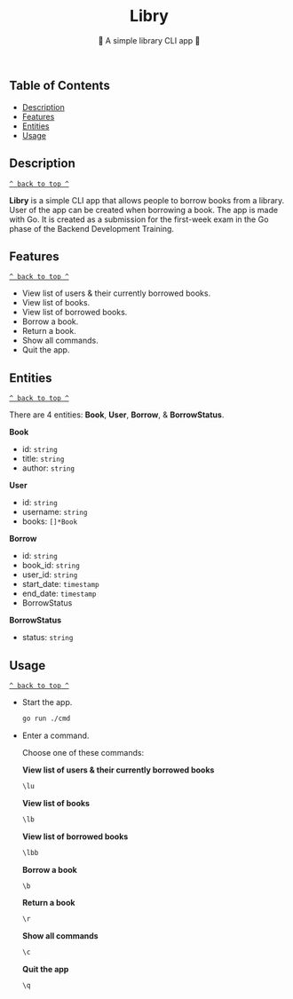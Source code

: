 <div align="center">
  <br>
  <h1>Libry</h1>
  <p>📖 A simple library CLI app 📖</p>
  <br>
</div>

## Table of Contents

- [Description](#description)
- [Features](#features)
- [Entities](#entities)
- [Usage](#usage)

## Description

[`^ back to top ^`](#table-of-contents)

**Libry** is a simple CLI app that allows people to borrow books from a library. User of the app can be created when borrowing a book. The app is made with Go. It is created as a submission for the first-week exam in the Go phase of the Backend Development Training.

## Features

[`^ back to top ^`](#table-of-contents)

- View list of users & their currently borrowed books.
- View list of books.
- View list of borrowed books.
- Borrow a book.
- Return a book.
- Show all commands.
- Quit the app.

## Entities

[`^ back to top ^`](#table-of-contents)

There are 4 entities: **Book**, **User**, **Borrow**, & **BorrowStatus**.

**Book**

- id: `string`
- title: `string`
- author: `string`

**User**

- id: `string`
- username: `string`
- books: `[]*Book`

**Borrow**

- id: `string`
- book_id: `string`
- user_id: `string`
- start_date: `timestamp`
- end_date: `timestamp`
- BorrowStatus

**BorrowStatus**

- status: `string`

## Usage

[`^ back to top ^`](#table-of-contents)

- Start the app.

  ```bash
  go run ./cmd
  ```

- Enter a command.

  Choose one of these commands:

  **View list of users & their currently borrowed books**

  ```bash
  \lu
  ```

  **View list of books**

  ```bash
  \lb
  ```

  **View list of borrowed books**

  ```bash
  \lbb
  ```

  **Borrow a book**

  ```bash
  \b
  ```

  **Return a book**

  ```bash
  \r
  ```

  **Show all commands**

  ```bash
  \c
  ```

  **Quit the app**

  ```bash
  \q
  ```
